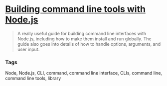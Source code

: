 # [Building command line tools with Node.js](https://developer.atlassian.com/blog/2015/11/scripting-with-node/)

> A really useful guide for building command line interfaces with Node.js, including how to make them install and run globally. The guide also goes into details of how to handle options, arguments, and user input.

### Tags

Node, Node.js, CLI, command, command line interface, CLIs, command line, command line tools, library